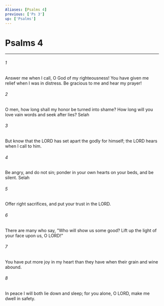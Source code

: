 ```yaml
---
Aliases: [Psalms 4]
previous: ['Ps 3']
up: ['Psalms']
---
```

# Psalms 4

***

 

###### 1 
Answer me when I call, O God of my righteousness! 
 You have given me relief when I was in distress. 
 Be gracious to me and hear my prayer!
 
 

###### 2 
O men, how long shall my honor be turned into shame? 
 How long will you love vain words and seek after lies? Selah 
 
 

###### 3 
But know that the LORD has set apart the godly for himself; 
 the LORD hears when I call to him.
 
 

###### 4 
Be angry, and do not sin; 
 ponder in your own hearts on your beds, and be silent. Selah 
 
 

###### 5 
Offer right sacrifices, 
 and put your trust in the LORD.
 
 

###### 6 
There are many who say, "Who will show us some good? 
 Lift up the light of your face upon us, O LORD!" 
 
 

###### 7 
You have put more joy in my heart 
 than they have when their grain and wine abound.
 
 

###### 8 
In peace I will both lie down and sleep; 
 for you alone, O LORD, make me dwell in safety.
 

